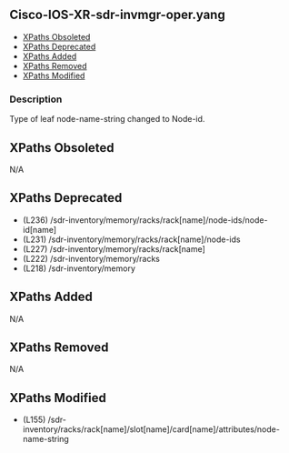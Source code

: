 ## Cisco-IOS-XR-sdr-invmgr-oper.yang

- [XPaths Obsoleted](#xpaths-obsoleted)
- [XPaths Deprecated](#xpaths-deprecated)
- [XPaths Added](#xpaths-added)
- [XPaths Removed](#xpaths-removed)
- [XPaths Modified](#xpaths-modified)

### Description

Type of leaf node-name-string changed to Node-id.

## XPaths Obsoleted

N/A

## XPaths Deprecated

- (L236)	/sdr-inventory/memory/racks/rack[name]/node-ids/node-id[name]
- (L231)	/sdr-inventory/memory/racks/rack[name]/node-ids
- (L227)	/sdr-inventory/memory/racks/rack[name]
- (L222)	/sdr-inventory/memory/racks
- (L218)	/sdr-inventory/memory

## XPaths Added

N/A

## XPaths Removed

N/A

## XPaths Modified

- (L155)	/sdr-inventory/racks/rack[name]/slot[name]/card[name]/attributes/node-name-string

